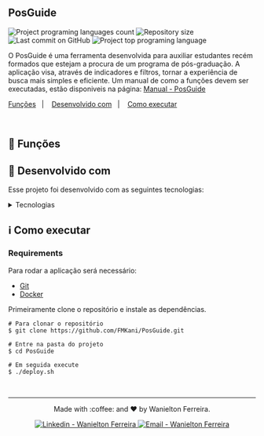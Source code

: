 <h2>PosGuide</h2>

<p align="left">
  <img alt="Project programing languages count" src="https://img.shields.io/github/languages/count/FMKani/PosGuide?">
  <img alt="Repository size" src="https://img.shields.io/github/repo-size/FMKani/PosGuide?">
  <img alt="Last commit on GitHub" src="https://img.shields.io/github/last-commit/FMKani/PosGuide?">
  <img alt="Project top programing language" src="https://img.shields.io/github/languages/top/FMKani/PosGuide?">
</p> 

O PosGuide é uma ferramenta desenvolvida para auxiliar estudantes recém formados que estejam a procura de um programa de pós-graduação. A aplicação visa, através de indicadores e filtros, tornar a experiência de busca mais simples e eficiente. Um manual de como a funções devem ser executadas, estão disponiveis na página: [Manual - PosGuide](https://balsam-rambutan-da5.notion.site/Graduate-Guide-User-Wiki-6ee8910492ad4beea536ca2ee13a7d71)

<p align="left">
 <a href="#bookmark-funções">Funções</a>&nbsp;&nbsp;&nbsp;|&nbsp;&nbsp;&nbsp;
 <a href="#rocket-desenvolvido-com">Desenvolvido com</a>&nbsp;&nbsp;&nbsp;|&nbsp;&nbsp;&nbsp;
 <a href="#information_source-como-executar">Como executar</a>
</p>
<br>

## :bookmark: Funções

## :rocket: Desenvolvido com

Esse projeto foi desenvolvido com as seguintes tecnologias:

<details>
  <summary>Tecnologias</summary>

-   [Node.js](https://nodejs.org/)
-   [Next.js](https://nextjs.org/)
-   [Postgres](https://www.postgresql.org/)
-   [OpenLayers](https://openlayers.org/)
-   [Docker](https://www.docker.com/)
-   [VS Code](https://code.visualstudio.com/)
-   [Prisma](https://www.prisma.io/)
-   [React](https://pt-br.reactjs.org/)

</details>


## :information_source: Como executar

### Requirements

Para rodar a aplicação será necessário:
* [Git](https://git-scm.com)
* [Docker](https://www.docker.com/)

Primeiramente clone o repositório e instale as dependências.
<br>

```
# Para clonar o repositório
$ git clone https://github.com/FMKani/PosGuide.git

# Entre na pasta do projeto
$ cd PosGuide

# Em seguida execute 
$ ./deploy.sh
```
<br>

___
<p align="center">Made with :coffee: and ❤️ by Wanielton Ferreira.</p>
<p align="center">
<a href="https://www.linkedin.com/in/wanielton-ferreira" target="_blank" >
  <img alt="Linkedin - Wanielton Ferreira" src="https://img.shields.io/badge/Linkedin--%23F8952D?style=social&logo=linkedin">
</a>
  <a href="mailto:wanieltonferreira@gmail.com" target="_blank" >
    <img alt="Email - Wanielton Ferreira" src="https://img.shields.io/badge/Email--%23F8952D?style=social&logo=gmail">
  </a> 
</p>
